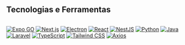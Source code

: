 ## Tecnologias e Ferramentas

<div style="display: flex; flex-wrap: wrap; gap: 10px;">

[![Expo GO](https://nestjs.com/img/nest-og.png)](https://reactjs.org)
[![Next.js](https://cdn.jsdelivr.net/gh/devicons/devicon/icons/nextjs/nextjs-original.svg)](https://nextjs.org)
[![Electron](https://cdn.jsdelivr.net/gh/devicons/devicon/icons/electron/electron-original.svg)](https://www.electronjs.org)
[![React](https://cdn.jsdelivr.net/gh/devicons/devicon/icons/react/react-original.svg)](https://reactnative.dev)
[![NestJS](https://nestjs.com/favicon.fe097249.ico)](https://nestjs.com)
[![Python](https://cdn.jsdelivr.net/gh/devicons/devicon/icons/python/python-original.svg)](https://python.org)
[![Java](https://cdn.jsdelivr.net/gh/devicons/devicon/icons/java/java-original.svg)](https://www.java.com)
[![Laravel](https://cdn.jsdelivr.net/gh/devicons/devicon/icons/laravel/laravel-plain.svg)](https://laravel.com)
[![TypeScript](https://cdn.jsdelivr.net/gh/devicons/devicon/icons/typescript/typescript-original.svg)](https://www.typescriptlang.org)
[![Tailwind CSS](https://cdn.jsdelivr.net/gh/devicons/devicon/icons/tailwindcss/tailwindcss-plain.svg)](https://tailwindcss.com)
[![Axios](https://axios-http.com/assets/logo.svg)](https://axios-http.com)

</div>
